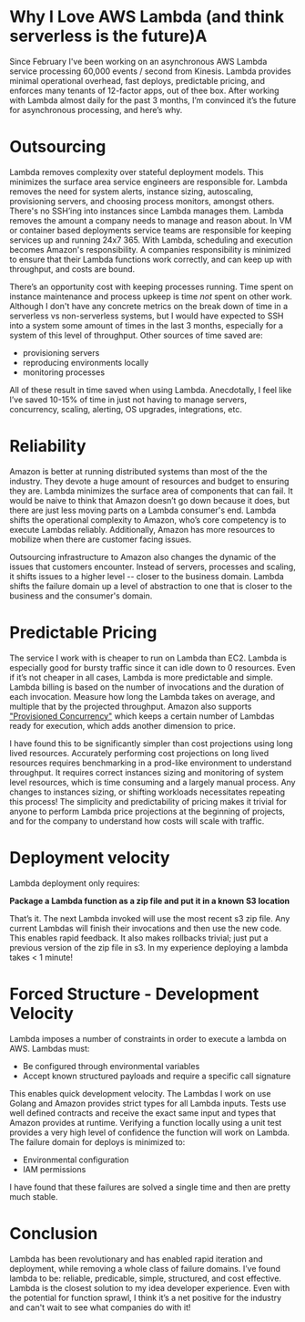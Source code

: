 # Why I Love AWS Lambda (and think serverless is the future)A

Since February I've been working on an asynchronous AWS Lambda service processing 60,000 events / second from Kinesis. Lambda provides minimal operational overhead, fast deploys, predictable pricing, and enforces many tenants of 12-factor apps, out of thee box. After working with Lambda almost daily for the past 3 months, I’m convinced it’s the future for asynchronous processing, and here’s why.

# Outsourcing 

Lambda removes complexity over stateful deployment models. This minimizes the surface area service engineers are responsible for. Lambda removes the need for system alerts, instance sizing, autoscaling, provisioning servers, and choosing process monitors, amongst others. There's no SSH’ing into instances since Lambda manages them. Lambda removes the amount a company needs to manage and reason about. In VM or container based deployments service teams are responsible for keeping services up and running 24x7 365. With Lambda, scheduling and execution becomes Amazon's responsibility. A companies responsibility is minimized to ensure that their Lambda functions work correctly, and can keep up with throughput, and costs are bound. 

There’s an opportunity cost with keeping processes running. Time spent on instance maintenance and process upkeep is time *not* spent on other work. Although I don't have any concrete metrics on the break down of time in a serverless vs non-serverless systems, but I would have expected to SSH into a system some amount of times in the last 3 months, especially for a system of this level of throughput. Other sources of time saved are: 

- provisioning servers
- reproducing environments locally
- monitoring processes
    
All of these result in time saved when using Lambda. Anecdotally, I feel like I’ve saved 10-15% of time in just not having to manage servers, concurrency, scaling, alerting, OS upgrades, integrations, etc. 

# Reliability 

Amazon is better at running distributed systems than most of the the industry. They devote a huge amount of resources and budget to ensuring they are. Lambda minimizes the surface area of components that can fail. It would be naive to think that Amazon doesn’t go down because it does, but there are just less moving parts on a Lambda consumer's end. Lambda shifts the operational complexity to Amazon, who’s core competency is to execute Lambdas reliably. Additionally, Amazon has more resources to mobilize when there are customer facing issues. 

Outsourcing infrastructure to Amazon also changes the dynamic of the issues that customers encounter. Instead of servers, processes and scaling, it shifts issues to a higher level -- closer to the business domain. Lambda shifts the failure domain up a level of abstraction to one that is closer to the business and the consumer's domain.

# Predictable Pricing

The service I work with is cheaper to run on Lambda than EC2. Lambda is especially good for bursty traffic since it can idle down to 0 resources. Even if it’s not cheaper in all cases, Lambda is more predictable and simple. Lambda billing is based on the number of invocations and the duration of each invocation. Measure how long the Lambda takes on average, and multiple that by the projected throughput. Amazon also supports ["Provisioned Concurrency"](https://docs.aws.amazon.com/lambda/latest/dg/configuration-concurrency.html) which keeps a certain number of Lambdas ready for execution, which adds another dimension to price. 

I have found this to be significantly simpler than cost projections using long lived resources. Accurately performing cost projections on long lived resources requires benchmarking in a prod-like environment to understand throughput. It requires correct instances sizing and monitoring of system level resources, which is time consuming and a largely manual process. Any changes to instances sizing, or shifting workloads necessitates repeating this process! The simplicity and predictability of pricing makes it trivial for anyone to perform Lambda price projections at the beginning of projects, and for the company to understand how costs will scale with traffic.

# Deployment velocity

Lambda deployment only requires:

**Package a Lambda function as a zip file and put it in a known S3 location**

That’s it. The next Lambda invoked will use the most recent s3 zip file. Any current Lambdas will finish their invocations and then use the new code. This enables rapid feedback. It also makes rollbacks trivial; just put a previous version of the zip file in s3. In my experience deploying a lambda takes < 1 minute!

# Forced Structure - Development Velocity

Lambda imposes a number of constraints in order to execute a lambda on AWS. Lambdas must:

- Be configured through environmental variables
- Accept known structured payloads and require a specific call signature

This enables quick development velocity. The Lambdas I work on use Golang and Amazon provides strict types for all Lambda inputs. Tests use well defined contracts and receive the exact same input and types that Amazon provides at runtime. Verifying a function locally using a unit test provides a very high level of confidence the function will work on Lambda. The failure domain for deploys is minimized to:

- Environmental configuration
- IAM permissions

I have found that these failures are solved a single time and then are pretty much stable.

# Conclusion

Lambda has been revolutionary and has enabled rapid iteration and deployment, while removing a whole class of failure domains. I’ve found lambda to be: reliable, predicable, simple, structured, and cost effective. Lambda is the closest solution to my idea developer experience. Even with the potential for function sprawl, I think it’s a net positive for the industry and can't wait to see what companies do with it! 